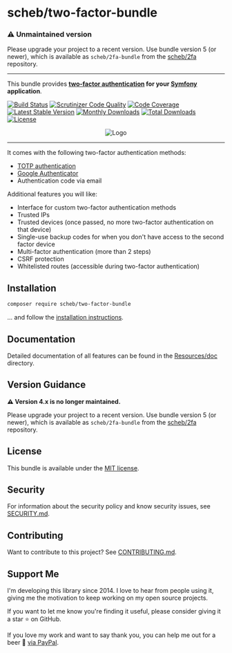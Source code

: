 scheb/two-factor-bundle
=======================

### ⚠ Unmaintained version

Please upgrade your project to a recent version. Use bundle version 5 (or newer), which is available as
`scheb/2fa-bundle` from the [scheb/2fa](https://github.com/scheb/2fa) repository.

---

This bundle provides **[two-factor authentication](https://en.wikipedia.org/wiki/Multi-factor_authentication) for your
[Symfony](https://symfony.com/) application**.

[![Build Status](https://github.com/scheb/two-factor-bundle/workflows/CI/badge.svg?branch=4.x)](https://github.com/scheb/two-factor-bundle/actions?query=workflow%3ACI+branch%3A4.x)
[![Scrutinizer Code Quality](https://scrutinizer-ci.com/g/scheb/two-factor-bundle/badges/quality-score.png?b=4.x)](https://scrutinizer-ci.com/g/scheb/two-factor-bundle/?branch=4.x)
[![Code Coverage](https://scrutinizer-ci.com/g/scheb/two-factor-bundle/badges/coverage.png?b=4.x)](https://scrutinizer-ci.com/g/scheb/two-factor-bundle/?branch=4.x)
[![Latest Stable Version](https://img.shields.io/packagist/v/scheb/two-factor-bundle)](https://packagist.org/packages/scheb/two-factor-bundle)
[![Monthly Downloads](https://img.shields.io/packagist/dm/scheb/two-factor-bundle)](https://packagist.org/packages/scheb/two-factor-bundle/stats)
[![Total Downloads](https://img.shields.io/packagist/dt/scheb/two-factor-bundle)](https://packagist.org/packages/scheb/two-factor-bundle/stats)
[![License](https://poser.pugx.org/scheb/two-factor-bundle/license.svg)](https://packagist.org/packages/scheb/two-factor-bundle)

<p align="center"><img alt="Logo" src="Resources/doc/2fa-logo.svg" /></p>

---

It comes with the following two-factor authentication methods:

- [TOTP authentication](https://en.wikipedia.org/wiki/Time-based_One-time_Password_algorithm)
- [Google Authenticator](https://en.wikipedia.org/wiki/Google_Authenticator)
- Authentication code via email

Additional features you will like:

- Interface for custom two-factor authentication methods
- Trusted IPs
- Trusted devices (once passed, no more two-factor authentication on that device)
- Single-use backup codes for when you don't have access to the second factor device
- Multi-factor authentication (more than 2 steps)
- CSRF protection
- Whitelisted routes (accessible during two-factor authentication)

Installation
-------------

```bash
composer require scheb/two-factor-bundle
```

... and follow the [installation instructions](Resources/doc/installation.md).

Documentation
-------------
Detailed documentation of all features can be found in the [Resources/doc](Resources/doc/index.md) directory.

Version Guidance
----------------

**⚠ Version 4.x is no longer maintained.**

Please upgrade your project to a recent version. Use bundle version 5 (or newer), which is available as
`scheb/2fa-bundle` from the [scheb/2fa](https://github.com/scheb/2fa) repository.

License
-------
This bundle is available under the [MIT license](LICENSE).

Security
--------
For information about the security policy and know security issues, see [SECURITY.md](SECURITY.md).

Contributing
------------
Want to contribute to this project? See [CONTRIBUTING.md](CONTRIBUTING.md).

Support Me
----------
I'm developing this library since 2014. I love to hear from people using it, giving me the motivation to keep working
on my open source projects.

If you want to let me know you're finding it useful, please consider giving it a star ⭐ on GitHub.

If you love my work and want to say thank you, you can help me out for a beer 🍻️
[via PayPal](https://paypal.me/ChristianScheb).
